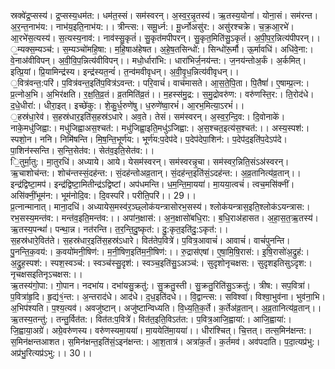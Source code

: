 

  
स्रक्वे॑द्र॒प्सस्य॑। द्र॒प्सस्य॒धम॑त:। धम॑त॒स्सं। सम॑स्वरन्। अ॒स्व॒र॒न्नृ॒तस्य॑। ऋ॒तस्य॒योना॑। योना॒सं। सम॑रन्त। अ॒र॒न्त॒नाभ॑य:। नाभ॑य॒इति॒नाभ॑य:।। त्रीन्त्स:। समू॒र्ध्न:। मू॒र्ध्नोअसु॑र:। असु॑रश्चक्रे। च॒क्र॒आ॒रभे॑। आ॒रभे॑स॒त्यस्य॑। स॒त्यस्य॒नाव॑:। नाव॑स्सु॒कृतं॑। सु॒कृत॑मपीपरन्। सु॒कृत॒मिति॑सु॒ऽकृतं॑। अ॒पी॒प॒र॒न्नित्य॑पीपरन्।।  
॒म्यक्स॒म्यञ्च॑:। स॒म्यञ्चो॑महि॒षा:। म॒हि॒षाअ॑हेषत। अ॒हे॒ष॒तसिन्धो॑:। सिन्धो॑रू॒र्मौ। ऊ॒र्मावधि॑। अधि॑वे॒ना:। वे॒नाअ॑वीविपन्। अ॒वी॒वि॒प॒न्नित्य॑वीविपन्।। मधो॒र्धारा॑भि:। धारा॑भिर्ज॒नय॑न्त:। ज॒नय॑न्तोअ॒र्कं। अ॒र्कमित्। इत्प्रि॒यां। प्रि॒यामिन्द्र॑स्य। इन्द्र॑स्यत॒न्वं॑। त॒न्व॑मवीवृधन्। अ॒वी॒वृ॒ध॒न्नित्य॑वीवृधन्।।  
॒वित्र॑वन्त॒:परि॑। प॒वित्र॑वन्त॒इति॑प॒वित्र॑ऽवन्त:। परि॒वाचं॑। वाच॑मासते। आ॒स॒ते॒पि॒ता। पि॒तैषां॑। ए॒षाम्प्र॒त्न:। प्र॒त्नोअ॒भि। अ॒भिर॑क्षति। र॒क्ष॒ति॒व्र॒तं। व्र॒तमिति॑व्र॒तं।। म॒हस्स॑मु॒द्र:। स॒मु॒द्रोवरु॑ण:। वरु॑णस्ति॒र:। ति॒रोद॑धे। द॒धे॒धीरा॑:। धीरा॒इत्। इच्छे॑कु:। शे॒कु॒र्ध॒रुणे॑षु। ध॒रुणे॑ष्वा॒रभं॑। आ॒रभ॒मित्या॒ऽरभं॑।।  
॒हस्र॑धा॒रेव॑। स॒हस्र॑धार॒इति॑स॒हस्र॑ऽधारे। अव॒ते। तेसं। सम॑स्वरन्। अ॒स्व॒र॒न्दि॒व:। दि॒वोनाके॑। नाके॒मधु॑जिह्वा:। मधु॑जिह्वाअस॒श्चत॑:। मधु॑जिह्वा॒इति॒मधु॑ऽजिह्वा:। अ॒स॒श्चत॒इत्य॑स॒श्चत॑:।। अस्य॒स्पश॑:। स्पशो॒न। ननि। निमि॑षन्ति। मि॒ष॒न्ति॒भूर्ण॑य:। भूर्ण॑य:प॒देप॑दे। प॒देप॑देपा॒शिन॑:। प॒देप॑द॒इति॑प॒देऽप॑दे। पा॒शिन॑स्सन्ति। स॒न्ति॒सेत॑व:। सेत॑व॒इति॒सेत॑व:।।  
ि॒तुर्मा॒तु:। मा॒तुरधि॑। अध्याये। आये। येसम॑स्वरन्। सम॑स्वरन्नृ॒चा। सम॑स्वर॒न्निति॒संऽअ॑स्वरन्। ऋ॒चाशोच॑न्त:। शोच॑न्तस्सं॒दह॑न्त:। सं॒दह॑न्तोअव्र॒तान्। सं॒दह॑न्त॒इति॑सं॒ऽदह॑न्त:। अ॒व्र॒तानित्य॑व्र॒तान्।। इन्द्र॑द्विष्टा॒मप॑। इन्द्र॑द्विष्टा॒मितीन्द्र॑ऽद्विष्टां। अप॑धमन्ति। ध॒म॒न्ति॒मा॒यया॑। मा॒यया॒त्वचं॑। त्वच॒मसि॑क्नीं। असि॑क्नीं॒भूम॑न:। भूम॑नोदि॒व:। दि॒वस्परि॑। परीति॒परि॑।। 29।।  
प्र॒त्नान्मानात्। माना॒दधि॑। अध्यायेस॒मस्व॑र॒ञ्छ्लोक॑यन्त्रासोरभ॒सस्य॑। श्लोक॑यन्त्रास॒इति॒श्लोक॑ऽयन्त्रास:। रभ॒सस्य॒मन्त॑व:। मन्त॑व॒इति॒मन्त॑व:।। अपा॑न॒क्षास॑:। अ॒न॒क्षासो॑बधि॒रा:। ब॒धि॒राअ॑हासत। अ॒हा॒स॒त॒ऋ॒तस्य॑। ऋ॒तस्य॒पन्थां॑। पन्था॒न्न। नत॑रन्ति। त॒र॒न्ति॒दु॒ष्कृत॑:। दु॒:कृत॒इति॑दु॒:ऽकृत॑:।।  
स॒हस्र॑धारे॒वित॑ते। स॒हस्र॑धार॒इति॑स॒हस्र॑ऽधारे। वित॑तेप॒वित्रे॑। प॒वित्र॒आवाचं॑। आवाचं॑। वाचं॑पुनन्ति। पु॒नन्ति॒क॒वय॑:। क॒वयो॑मनी॒षिण॑:। म॒नी॒षिण॒इति॑म॒नी॒षिण॑:।। रु॒द्रास॑एषां। ए॒षा॒मि॒षि॒रास॑:। इ॒षि॒रासो॑अ॒द्रुह॑:। अ॒द्रुह॒स्पश॑:। स्पश॒स्वञ्च॑:। स्वञ्च॑स्सु॒दृश॑:। स्वञ्च॒इति॑सु॒ऽअञ्च॑:। सुदृशोनृचक्षस:। सुदृशइतिसुऽदृश:। नृचक्षसइतिनृऽचक्षस:।।  
ऋ॒तस्य॑गो॒पा:। गो॒पान। नदभा॑य। दभा॑यसु॒क्रतु॑:। सु॒क्रतु॒स्ती। सु॒क्रतु॒रिति॑सु॒ऽक्रतु॑:। त्रीष:। सप॒वित्रा॑। प॒वित्रा॑हृ॒दि। हृ॒द्य॑१॒॑न्त:। अ॒न्तराद॑धे। आद॑धे। द॒ध॒इति॑दधे।। वि॒द्वान्त्स:। सविश्वा॑। विश्वा॒भुव॑ना। भुव॑ना॒भि। अ॒भिप॑श्यति। प॒श्य॒त्यव॑। अवजु॑ष्टान्। अजु॑ष्टान्विध्यति। वि॒ध्य॒ति॒क॒र्ते। क॒र्तेअ॑व्र॒तान्। अ॒व्र॒तानित्य॑व्र॒तान्।।  
ऋ॒तस्य॒तन्तु॑:। तन्तु॒र्वित॑त:। वित॑त:प॒वित्रे॑। वित॑त॒इति॒विऽत॑त:। प॒वित्र॒आजि॒ह्वाया॑:। आजि॒ह्वाया॑:। जि॒ह्वाया॒अग्रे॑। अग्रे॒वरु॑णस्य। वरु॑णस्यमा॒यया॑। मा॒ययेति॑मा॒यया॑।। धीरा॑श्चित्। चि॒त्तत्। तत्स॒मिन॑क्षन्त:। स॒मिन॑क्षन्तआशत। स॒मिन॑क्षन्त॒इति॑सं॒ऽइन॑क्षन्त:। आ॒श॒तात्र॑। अत्रा॑क॒र्तं। क॒र्तमव॑। अव॑पदाति। प॒दा॒त्यप्र॑भु:। अप्र॑भु॒रित्यप्र॑ऽभु:।। 30।।  
